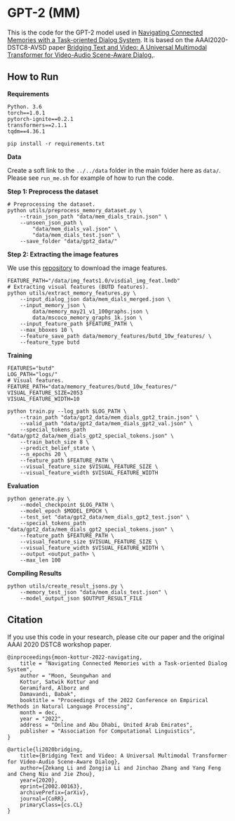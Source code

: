# GPT-2 (MM)
This is the code for the GPT-2 model used in [Navigating Connected Memories with a Task-oriented Dialog System][code]. It is based on the AAAI2020-DSTC8-AVSD paper [Bridging Text and Video: A Universal Multimodal Transformer for Video-Audio Scene-Aware Dialog.](<https://arxiv.org/abs/2002.00163>).


## How to Run

**Requirements**

```
Python. 3.6
torch==1.0.1
pytorch-ignite==0.2.1
transformers==2.1.1
tqdm==4.36.1
```

```shell
pip install -r requirements.txt
```

**Data**

Create a soft link to the `../../data` folder in the main folder here as `data/`.
Please see `run_me.sh` for example of how to run the code.




**Step 1: Preprocess the dataset**

```shell
# Preprocessing the dataset.
python utils/preprocess_memory_dataset.py \
	--train_json_path "data/mem_dials_train.json" \
	--unseen_json_path \
		"data/mem_dials_val.json" \
		"data/mem_dials_test.json" \
	--save_folder "data/gpt2_data/"
```

**Step 2: Extracting the image features**

We use this [repository](https://github.com/vmurahari3/visdial-bert#download-preprocessed-data) to download the image features.

```shell
FEATURE_PATH="/data/img_feats1.0/visdial_img_feat.lmdb"
# Extracting visual features (BUTD features).
python utils/extract_memory_features.py \
	--input_dialog_json data/mem_dials_merged.json \
	--input_memory_json \
		data/memory_may21_v1_100graphs.json \
		data/mscoco_memory_graphs_1k.json \
	--input_feature_path $FEATURE_PATH \
	--max_bboxes 10 \
	--feature_save_path data/memory_features/butd_10w_features/ \
	--feature_type butd
```

**Training**

```shell
FEATURES="butd"
LOG_PATH="logs/"
# Visual features.
FEATURE_PATH="data/memory_features/butd_10w_features/"
VISUAL_FEATURE_SIZE=2053
VISUAL_FEATURE_WIDTH=10

python train.py --log_path $LOG_PATH \
	--train_path "data/gpt2_data/mem_dials_gpt2_train.json" \
	--valid_path "data/gpt2_data/mem_dials_gpt2_val.json" \
	--special_tokens_path "data/gpt2_data/mem_dials_gpt2_special_tokens.json" \
	--train_batch_size 8 \
	--predict_belief_state \
	--n_epochs 20 \
	--feature_path $FEATURE_PATH \
	--visual_feature_size $VISUAL_FEATURE_SIZE \
	--visual_feature_width $VISUAL_FEATURE_WIDTH
```

**Evaluation**

```shell
python generate.py \
	--model_checkpoint $LOG_PATH \
	--model_epoch $MODEL_EPOCH \
	--test_set "data/gpt2_data/mem_dials_gpt2_test.json" \
	--special_tokens_path "data/gpt2_data/mem_dials_gpt2_special_tokens.json" \
	--feature_path $FEATURE_PATH \
	--visual_feature_size $VISUAL_FEATURE_SIZE \
	--visual_feature_width $VISUAL_FEATURE_WIDTH \
	--output <output_path> \
	--max_len 100
```
 
**Compiling Results**

```shell
python utils/create_result_jsons.py \
	--memory_test_json "data/mem_dials_test.json" \
	--model_output_json $OUTPUT_RESULT_FILE
```


## Citation

If you use this code in your research, please cite our paper and the original AAAI 2020 DSTC8 workshop 
paper.

```
@inproceedings{moon-kottur-2022-navigating,
    title = "Navigating Connected Memories with a Task-oriented Dialog System",
    author = "Moon, Seungwhan and 
    Kottur, Satwik Kottur and
    Geramifard, Alborz and
    Damavandi, Babak",
    booktitle = "Proceedings of the 2022 Conference on Empirical Methods in Natural Language Processing",
    month = dec,
    year = "2022",
    address = "Online and Abu Dhabi, United Arab Emirates",
    publisher = "Association for Computational Linguistics",
}
```

```
@article{li2020bridging,
    title={Bridging Text and Video: A Universal Multimodal Transformer for Video-Audio Scene-Aware Dialog},
    author={Zekang Li and Zongjia Li and Jinchao Zhang and Yang Feng and Cheng Niu and Jie Zhou},
    year={2020},
    eprint={2002.00163},
    archivePrefix={arXiv},
    journal={CoRR},
    primaryClass={cs.CL}
}
```

[code]:https://github.com/facebookresearch/comet_memory_dialog